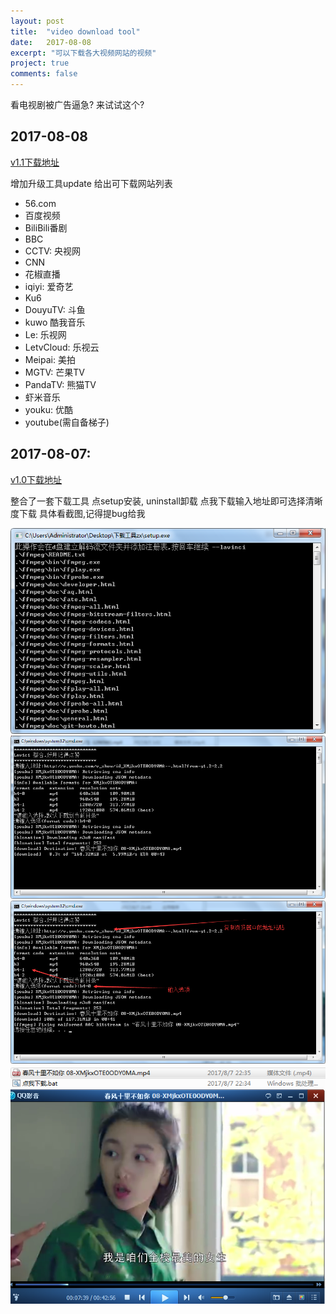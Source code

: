 ```yaml
---
layout: post
title:  "video download tool"
date:   2017-08-08
excerpt: "可以下载各大视频网站的视频"
project: true
comments: false
---
```


看电视剧被广告逼急?
来试试这个?

## 2017-08-08
[v1.1下载地址](https://www.lavinci.top/down/zxDown1_1.rar)

增加升级工具update
给出可下载网站列表

- 56.com
- 百度视频
- BiliBili番剧
- BBC
- CCTV: 央视网
- CNN
- 花椒直播
- iqiyi: 爱奇艺
- Ku6
- DouyuTV: 斗鱼
- kuwo 酷我音乐
- Le: 乐视网
- LetvCloud: 乐视云
- Meipai: 美拍
- MGTV: 芒果TV
- PandaTV: 熊猫TV
- 虾米音乐
- youku: 优酷
- youtube(需自备梯子)





## 2017-08-07:
[v1.0下载地址](https://www.lavinci.top/down/zx-DownTool.rar)

整合了一套下载工具
点setup安装,
uninstall卸载
点我下载输入地址即可选择清晰度下载
具体看截图,记得提bug给我

![pic1](https://raw.githubusercontent.com/Lavinci/PicOnNet/master/article/oth/videodown1.png)
![pic2](https://raw.githubusercontent.com/Lavinci/PicOnNet/master/article/oth/videodown2.png)
![pic3](https://raw.githubusercontent.com/Lavinci/PicOnNet/master/article/oth/videodown3.png)
![pic4](https://raw.githubusercontent.com/Lavinci/PicOnNet/master/article/oth/videodown4.png)
